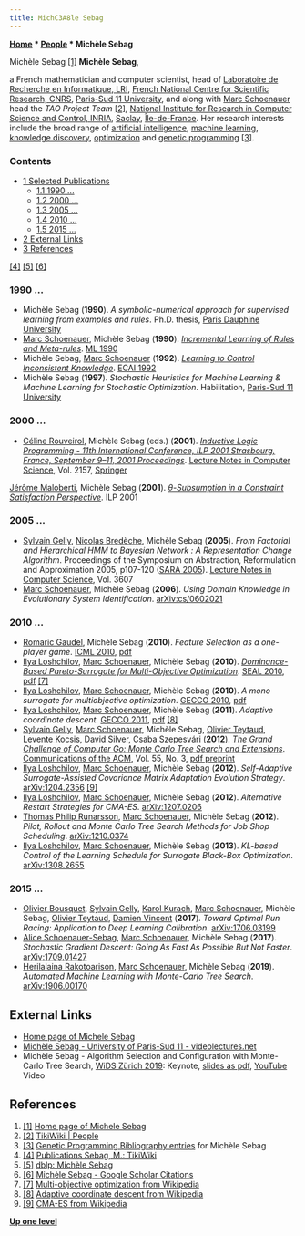 ```yaml
---
title: MichC3A8le Sebag
---
```

**[Home](Home "Home") \* [People](People "People") \* Michèle Sebag**



 [](https://www.lri.fr/~sebag/) Michèle Sebag <a id="cite-note-1" href="#cite-ref-1">[1]</a> 
**Michèle Sebag**,  

a French mathematician and computer scientist, head of [Laboratoire de Recherche en Informatique, LRI](https://en.wikipedia.org/wiki/Laboratory_for_Computer_Science_(University_of_Paris-Sud)), [French National Centre for Scientific Research, CNRS](https://en.wikipedia.org/wiki/French_National_Centre_for_Scientific_Research), [Paris-Sud 11 University](University_of_Paris#11 "University of Paris"), 
and along with [Marc Schoenauer](Marc_Schoenauer "Marc Schoenauer") head the *TAO Project Team* <a id="cite-note-2" href="#cite-ref-2">[2]</a>, [National Institute for Research in Computer Science and Control, INRIA](https://en.wikipedia.org/wiki/National_Institute_for_Research_in_Computer_Science_and_Control), [Saclay](https://en.wikipedia.org/wiki/Saclay), [Île-de-France](https://en.wikipedia.org/wiki/%C3%8Ele-de-France_%28region%29). 
Her research interests include the broad range of [artificial intelligence](Artificial_Intelligence "Artificial Intelligence"), [machine learning](Learning "Learning"), [knowledge discovery](Knowledge "Knowledge"), [optimization](https://en.wikipedia.org/wiki/Mathematical_optimization) and [genetic programming](Genetic_Programming "Genetic Programming") <a id="cite-note-3" href="#cite-ref-3">[3]</a>. 



### Contents


* [1 Selected Publications](#selected-publications)
	+ [1.1 1990 ...](#1990-...)
	+ [1.2 2000 ...](#2000-...)
	+ [1.3 2005 ...](#2005-...)
	+ [1.4 2010 ...](#2010-...)
	+ [1.5 2015 ...](#2015-...)
* [2 External Links](#external-links)
* [3 References](#references)






<a id="cite-note-4" href="#cite-ref-4">[4]</a> <a id="cite-note-5" href="#cite-ref-5">[5]</a> <a id="cite-note-6" href="#cite-ref-6">[6]</a>



### 1990 ...


* Michèle Sebag (**1990**). *A symbolic-numerical approach for supervised learning from examples and rules*. Ph.D. thesis, [Paris Dauphine University](University_of_Paris#9 "University of Paris")
* [Marc Schoenauer](Marc_Schoenauer "Marc Schoenauer"), Michèle Sebag (**1990**). *[Incremental Learning of Rules and Meta-rules](https://www.sciencedirect.com/science/article/pii/B9781558601413500109)*. [ML 1990](https://dblp.uni-trier.de/db/conf/icml/ml1990.html)
* Michèle Sebag, [Marc Schoenauer](Marc_Schoenauer "Marc Schoenauer") (**1992**). *[Learning to Control Inconsistent Knowledge](https://www.researchgate.net/publication/2283004_Learning_to_Control_Inconsistent_Knowledge)*. [ECAI 1992](https://dblp.uni-trier.de/db/conf/ecai/ecai92.html)
* Michèle Sebag (**1997**). *Stochastic Heuristics for Machine Learning & Machine Learning for Stochastic Optimization*. Habilitation, [Paris-Sud 11 University](University_of_Paris#11 "University of Paris")


### 2000 ...


* [Céline Rouveirol](https://dblp.uni-trier.de/pers/hd/r/Rouveirol:C=eacute=line), Michèle Sebag (eds.) (**2001**). *[Inductive Logic Programming - 11th International Conference, ILP 2001 Strasbourg, France, September 9–11, 2001 Proceedings](https://link.springer.com/book/10.1007%2F3-540-44797-0)*. [Lecture Notes in Computer Science](https://en.wikipedia.org/wiki/Lecture_Notes_in_Computer_Science), Vol. 2157, [Springer](https://en.wikipedia.org/wiki/Springer_Science%2BBusiness_Media)


 [Jérôme Maloberti](https://dblp.uni-trier.de/pers/hd/m/Maloberti:J=eacute=r=ocirc=me), Michèle Sebag (**2001**). *[θ-Subsumption in a Constraint Satisfaction Perspective](https://link.springer.com/chapter/10.1007/3-540-44797-0_14)*. ILP 2001
### 2005 ...


* [Sylvain Gelly](Sylvain_Gelly "Sylvain Gelly"), [Nicolas Bredèche](index.php?title=Nicolas_Bred%C3%A8che&action=edit&redlink=1 "Nicolas Bredèche (page does not exist)"), Michèle Sebag (**2005**). *From Factorial and Hierarchical HMM to Bayesian Network : A Representation Change Algorithm*. Proceedings of the Symposium on Abstraction, Reformulation and Approximation 2005, p107-120 ([SARA 2005](http://www.informatik.uni-trier.de/~ley/db/conf/sara/sara2005.html#GellyBS05)). [Lecture Notes in Computer Science](https://en.wikipedia.org/wiki/Lecture_Notes_in_Computer_Science), Vol. 3607
* [Marc Schoenauer](Marc_Schoenauer "Marc Schoenauer"), Michèle Sebag (**2006**). *Using Domain Knowledge in Evolutionary System Identification*. [arXiv:cs/0602021](https://arxiv.org/abs/cs/0602021)


### 2010 ...


* [Romaric Gaudel](index.php?title=Romaric_Gaudel&action=edit&redlink=1 "Romaric Gaudel (page does not exist)"), Michèle Sebag (**2010**). *Feature Selection as a one-player game*. [ICML 2010](http://www.icml2010.org/), [pdf](http://www.icml2010.org/papers/247.pdf)
* [Ilya Loshchilov](Ilya_Loshchilov "Ilya Loshchilov"), [Marc Schoenauer](Marc_Schoenauer "Marc Schoenauer"), Michèle Sebag (**2010**). *[Dominance-Based Pareto-Surrogate for Multi-Objective Optimization](https://link.springer.com/chapter/10.1007/978-3-642-17298-4_24)*. [SEAL 2010](https://dblp.org/db/conf/seal/seal2010.html), [pdf](https://hal.inria.fr/inria-00522653/document) <a id="cite-note-7" href="#cite-ref-7">[7]</a>
* [Ilya Loshchilov](Ilya_Loshchilov "Ilya Loshchilov"), [Marc Schoenauer](Marc_Schoenauer "Marc Schoenauer"), Michèle Sebag (**2010**). *A mono surrogate for multiobjective optimization*. [GECCO 2010](https://dblp.org/db/conf/gecco/gecco2010.html), [pdf](https://hal.inria.fr/inria-00483948/document)
* [Ilya Loshchilov](Ilya_Loshchilov "Ilya Loshchilov"), [Marc Schoenauer](Marc_Schoenauer "Marc Schoenauer"), Michèle Sebag (**2011**). *Adaptive coordinate descent.* [GECCO 2011](https://dblp.org/db/conf/gecco/gecco2011.html), [pdf](http://www.loshchilov.com/publications/GECCO2011_AdaptiveCoordinateDescent.pdf) <a id="cite-note-8" href="#cite-ref-8">[8]</a>
* [Sylvain Gelly](Sylvain_Gelly "Sylvain Gelly"), [Marc Schoenauer](Marc_Schoenauer "Marc Schoenauer"), Michèle Sebag, [Olivier Teytaud](Olivier_Teytaud "Olivier Teytaud"), [Levente Kocsis](Levente_Kocsis "Levente Kocsis"), [David Silver](David_Silver "David Silver"), [Csaba Szepesvári](Csaba_Szepesv%C3%A1ri "Csaba Szepesvári") (**2012**). *[The Grand Challenge of Computer Go: Monte Carlo Tree Search and Extensions](http://dl.acm.org/citation.cfm?id=2093548.2093574)*. [Communications of the ACM](ACM#Communications "ACM"), Vol. 55, No. 3, [pdf preprint](http://www0.cs.ucl.ac.uk/staff/D.Silver/web/Applications_files/grand-challenge.pdf)
* [Ilya Loshchilov](Ilya_Loshchilov "Ilya Loshchilov"), [Marc Schoenauer](Marc_Schoenauer "Marc Schoenauer"), Michèle Sebag (**2012**). *Self-Adaptive Surrogate-Assisted Covariance Matrix Adaptation Evolution Strategy*. [arXiv:1204.2356](https://arxiv.org/abs/1204.2356) <a id="cite-note-9" href="#cite-ref-9">[9]</a>
* [Ilya Loshchilov](Ilya_Loshchilov "Ilya Loshchilov"), [Marc Schoenauer](Marc_Schoenauer "Marc Schoenauer"), Michèle Sebag (**2012**). *Alternative Restart Strategies for CMA-ES*. [arXiv:1207.0206](https://arxiv.org/abs/1207.0206)
* [Thomas Philip Runarsson](Thomas_Philip_Runarsson "Thomas Philip Runarsson"), [Marc Schoenauer](Marc_Schoenauer "Marc Schoenauer"), Michèle Sebag (**2012**). *Pilot, Rollout and Monte Carlo Tree Search Methods for Job Shop Scheduling*. [arXiv:1210.0374](https://arxiv.org/abs/1210.0374)
* [Ilya Loshchilov](Ilya_Loshchilov "Ilya Loshchilov"), [Marc Schoenauer](Marc_Schoenauer "Marc Schoenauer"), Michèle Sebag (**2013**). *KL-based Control of the Learning Schedule for Surrogate Black-Box Optimization*. [arXiv:1308.2655](https://arxiv.org/abs/1308.2655)


### 2015 ...


* [Olivier Bousquet](index.php?title=Olivier_Bousquet&action=edit&redlink=1 "Olivier Bousquet (page does not exist)"), [Sylvain Gelly](Sylvain_Gelly "Sylvain Gelly"), [Karol Kurach](index.php?title=Karol_Kurach&action=edit&redlink=1 "Karol Kurach (page does not exist)"), [Marc Schoenauer](Marc_Schoenauer "Marc Schoenauer"), Michèle Sebag, [Olivier Teytaud](Olivier_Teytaud "Olivier Teytaud"), [Damien Vincent](index.php?title=Damien_Vincent&action=edit&redlink=1 "Damien Vincent (page does not exist)") (**2017**). *Toward Optimal Run Racing: Application to Deep Learning Calibration*. [arXiv:1706.03199](https://arxiv.org/abs/1706.03199)
* [Alice Schoenauer-Sebag](index.php?title=Alice_Schoenauer-Sebag&action=edit&redlink=1 "Alice Schoenauer-Sebag (page does not exist)"), [Marc Schoenauer](Marc_Schoenauer "Marc Schoenauer"), Michèle Sebag (**2017**). *Stochastic Gradient Descent: Going As Fast As Possible But Not Faster*. [arXiv:1709.01427](https://arxiv.org/abs/1709.01427)
* [Herilalaina Rakotoarison](index.php?title=Herilalaina_Rakotoarison&action=edit&redlink=1 "Herilalaina Rakotoarison (page does not exist)"), [Marc Schoenauer](Marc_Schoenauer "Marc Schoenauer"), Michèle Sebag (**2019**). *Automated Machine Learning with Monte-Carlo Tree Search*. [arXiv:1906.00170](https://arxiv.org/abs/1906.00170)


## External Links


* [Home page of Michele Sebag](https://www.lri.fr/~sebag/)
* [Michèle Sebag - University of Paris-Sud 11 - videolectures.net](http://videolectures.net/michele_sebag/)
* Michèle Sebag - Algorithm Selection and Configuration with Monte-Carlo Tree Search, [WiDS Zürich 2019](https://www.wids.ch/): Keynote, [slides as pdf](https://www.ml2r.de/wp-content/uploads/2019/02/ML2R-Auftaktveranstaltung-Sebag.pdf), [YouTube](https://en.wikipedia.org/wiki/YouTube) Video


 
## References


1. <a id="cite-ref-1" href="#cite-note-1">[1]</a> [Home page of Michele Sebag](https://www.lri.fr/~sebag/)
2. <a id="cite-ref-2" href="#cite-note-2">[2]</a> [TikiWiki | People](https://tao.lri.fr/tiki-index.php?page=People)
3. <a id="cite-ref-3" href="#cite-note-3">[3]</a> [Genetic Programming Bibliography entries](http://www.cs.bham.ac.uk/~wbl/biblio/gp-html/MicheleSebag.html) for Michèle Sebag
4. <a id="cite-ref-4" href="#cite-note-4">[4]</a> [Publications Sebag, M.: TikiWiki](https://tao.lri.fr/tiki-index.php?page=publications&bibAuthor=Sebag%2C+M.)
5. <a id="cite-ref-5" href="#cite-note-5">[5]</a> [dblp: Michèle Sebag](https://dblp.uni-trier.de/pers/hd/s/Sebag:Mich=egrave=le.html)
6. <a id="cite-ref-6" href="#cite-note-6">[6]</a> [Michèle Sebag - Google Scholar Citations](https://scholar.google.fr/citations?user=l-ys2jMAAAAJ&hl=en)
7. <a id="cite-ref-7" href="#cite-note-7">[7]</a> [Multi-objective optimization from Wikipedia](https://en.wikipedia.org/wiki/Multi-objective_optimization)
8. <a id="cite-ref-8" href="#cite-note-8">[8]</a> [Adaptive coordinate descent from Wikipedia](https://en.wikipedia.org/wiki/Adaptive_coordinate_descent)
9. <a id="cite-ref-9" href="#cite-note-9">[9]</a> [CMA-ES from Wikipedia](https://en.wikipedia.org/wiki/CMA-ES)

**[Up one level](People "People")**







 

